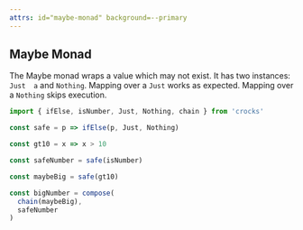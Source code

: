 ```yaml
---
attrs: id="maybe-monad" background=--primary
---
```

## Maybe Monad

The Maybe monad wraps a value which may not exist. It has two instances: `Just 
a` and `Nothing`. Mapping over a `Just` works as expected. Mapping over a 
`Nothing` skips execution.

```js
import { ifElse, isNumber, Just, Nothing, chain } from 'crocks'

const safe = p => ifElse(p, Just, Nothing)

const gt10 = x => x > 10

const safeNumber = safe(isNumber)

const maybeBig = safe(gt10)

const bigNumber = compose(
  chain(maybeBig),
  safeNumber
)
```


